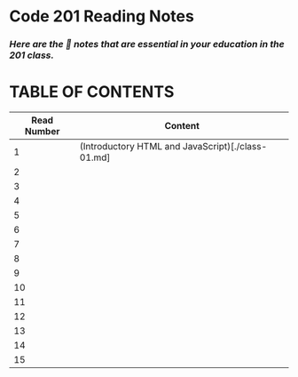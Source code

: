 # Code 201 Reading Notes
### *Here are the 🔑 notes that are essential in your education in the 201 class.*


# TABLE OF CONTENTS

Read Number | Content
-----|-----
1 | (Introductory HTML and JavaScript)[./class-01.md]
2 |
3 |
4 |
5 | 
6 | 
7 |
8 |
9 |
10 |
11 |
12|
13|
14|
15|
